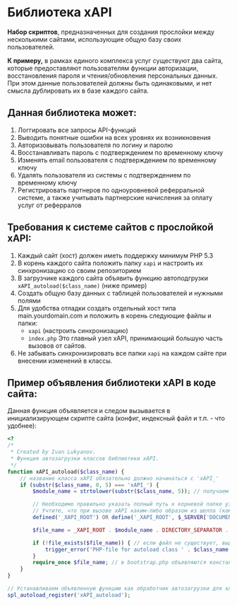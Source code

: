 # Библиотека xAPI
**Набор скриптов**, предназначенных для создания прослойки между несколькими сайтами, использующие общую базу своих пользователей.

**К примеру,** в рамках единого комплекса услуг существуют два сайта, которые предоставляют пользователям функции авторизации, восстановления пароля и чтения/обновления персональных данных. При этом данные пользователей должны быть одинаковыми, и нет смысла дублировать их в базе каждого сайта.

## Данная библиотека может:
1. Логгировать все запросы API-функций
1. Выводить понятные ошибки на всех уровнях их возникновения 
1. Авторизовывать пользователя по логину и паролю
1. Восстанавливать пароль с подтверждением по временному ключу
1. Изменять email пользователя с подтверждением по временному ключу
1. Удалять пользователя из системы с подтверждением по временному ключу
1. Регистрировать партнеров по одноуровневой реферральной системе, а также учитывать партнерские начисления за оплату услуг от реферралов

## Требования к системе сайтов с прослойкой xAPI:
1. Каждый сайт (хост) должен иметь поддержку минимум PHP 5.3
1. В корень каждого сайта положить папку `xapi` и настроить их синхронизацию со своим репозиторием
1. В загрузчике каждого сайта объявить функцию автоподгрузки 
`xAPI_autoload($class_name)` (ниже пример)
1. Создать общую базу данных с таблицей пользователей и нужными полями
1. Для удобства отладки создать отдельный хост типа main.yourdomain.com и положить в корень следующие файлы и папки:
    * `xapi` (настроить синхронизацию)
    * `index.php`
Это главный узел xAPI, принимающий большую часть вызовов от сайтов.
1. Не забывать синхронизировать все папки `xapi` на каждом сайте при внесении изменений в классы.

## Пример объявления библиотеки xAPI в коде сайта:
Данная функция объявляется и следом вызывается в инициализирующем скрипте сайта (конфиг, индексный файл и т.п. - что удобнее):

```php
<?
/*
 * Created by Ivan Lukyanov.
 * Функция автозагрузки классов библиотеки xAPI.
 */
function xAPI_autoload($class_name) {
	// название класса xAPI обязательно должно начинаться с 'xAPI_'
	if (substr($class_name, 0, 5) === 'xAPI_') {
		$module_name = strtolower(substr($class_name, 5)); // получаем название директории модуля из названия класса

		// Необходимо правильно указать полный путь к корневой папке узла xAPI!
		// Учтите, что при вызове xAPI каким-либо образом из шелла (командной строки - CLI), переменная $_SERVER['DOCUMENT_ROOT'] пустая
		defined('_XAPI_ROOT') OR define('_XAPI_ROOT', $_SERVER['DOCUMENT_ROOT'] . DIRECTORY_SEPARATOR . 'xapi' . DIRECTORY_SEPARATOR); // корневая папка узла xAPI

		$file_name = _XAPI_ROOT . $module_name . DIRECTORY_SEPARATOR . 'bootstrap.php'; // предполагаемый путь к файлу подгрузки класса модуля

		if (!file_exists($file_name)) { // если файл не существует, выдадим ошибку
			trigger_error('PHP-file for autoload class ' . $class_name . ' not found!', E_USER_ERROR);
		}
		require_once $file_name; // в bootstrap.php объявляются константы модуля и подгружается сам файл класса
	}
}

// Устанавливаем объявленную функцию как обработчик автозагрузки для классов xAPI
spl_autoload_register('xAPI_autoload');
```
